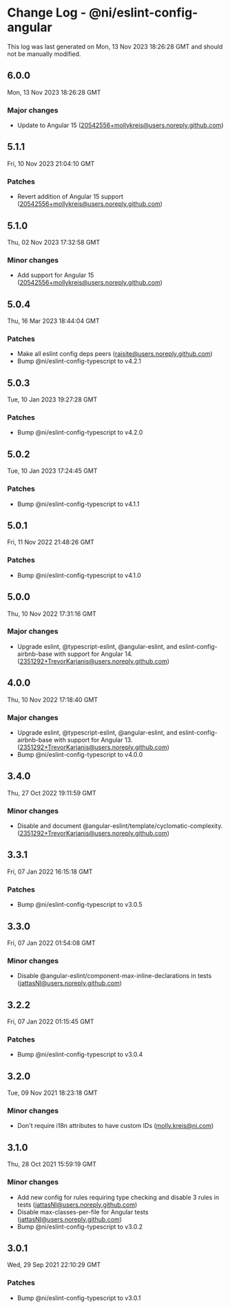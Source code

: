 # Change Log - @ni/eslint-config-angular

This log was last generated on Mon, 13 Nov 2023 18:26:28 GMT and should not be manually modified.

<!-- Start content -->

## 6.0.0

Mon, 13 Nov 2023 18:26:28 GMT

### Major changes

- Update to Angular 15 (20542556+mollykreis@users.noreply.github.com)

## 5.1.1

Fri, 10 Nov 2023 21:04:10 GMT

### Patches

- Revert addition of Angular 15 support (20542556+mollykreis@users.noreply.github.com)

## 5.1.0

Thu, 02 Nov 2023 17:32:58 GMT

### Minor changes

- Add support for Angular 15 (20542556+mollykreis@users.noreply.github.com)

## 5.0.4

Thu, 16 Mar 2023 18:44:04 GMT

### Patches

- Make all eslint config deps peers (rajsite@users.noreply.github.com)
- Bump @ni/eslint-config-typescript to v4.2.1

## 5.0.3

Tue, 10 Jan 2023 19:27:28 GMT

### Patches

- Bump @ni/eslint-config-typescript to v4.2.0

## 5.0.2

Tue, 10 Jan 2023 17:24:45 GMT

### Patches

- Bump @ni/eslint-config-typescript to v4.1.1

## 5.0.1

Fri, 11 Nov 2022 21:48:26 GMT

### Patches

- Bump @ni/eslint-config-typescript to v4.1.0

## 5.0.0

Thu, 10 Nov 2022 17:31:16 GMT

### Major changes

- Upgrade eslint, @typescript-eslint, @angular-eslint, and eslint-config-airbnb-base with support for Angular 14. (2351292+TrevorKarjanis@users.noreply.github.com)

## 4.0.0

Thu, 10 Nov 2022 17:18:40 GMT

### Major changes

- Upgrade eslint, @typescript-eslint, @angular-eslint, and eslint-config-airbnb-base with support for Angular 13. (2351292+TrevorKarjanis@users.noreply.github.com)
- Bump @ni/eslint-config-typescript to v4.0.0

## 3.4.0

Thu, 27 Oct 2022 19:11:59 GMT

### Minor changes

- Disable and document @angular-eslint/template/cyclomatic-complexity. (2351292+TrevorKarjanis@users.noreply.github.com)

## 3.3.1

Fri, 07 Jan 2022 16:15:18 GMT

### Patches

- Bump @ni/eslint-config-typescript to v3.0.5

## 3.3.0

Fri, 07 Jan 2022 01:54:08 GMT

### Minor changes

- Disable @angular-eslint/component-max-inline-declarations in tests (jattasNI@users.noreply.github.com)

## 3.2.2

Fri, 07 Jan 2022 01:15:45 GMT

### Patches

- Bump @ni/eslint-config-typescript to v3.0.4

## 3.2.0

Tue, 09 Nov 2021 18:23:18 GMT

### Minor changes

- Don't require i18n attributes to have custom IDs (molly.kreis@ni.com)

## 3.1.0

Thu, 28 Oct 2021 15:59:19 GMT

### Minor changes

- Add new config for rules requiring type checking and disable 3 rules in tests (jattasNI@users.noreply.github.com)
- Disable max-classes-per-file for Angular tests (jattasNI@users.noreply.github.com)
- Bump @ni/eslint-config-typescript to v3.0.2

## 3.0.1

Wed, 29 Sep 2021 22:10:29 GMT

### Patches

- Bump @ni/eslint-config-typescript to v3.0.1
